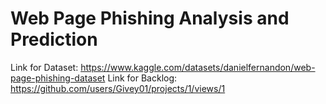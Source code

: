 # Web Page Phishing Analysis and Prediction
Link for Dataset: https://www.kaggle.com/datasets/danielfernandon/web-page-phishing-dataset
Link for Backlog: https://github.com/users/Givey01/projects/1/views/1

